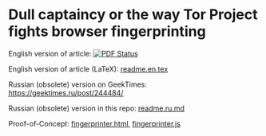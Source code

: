 Dull captaincy or the way Tor Project fights browser fingerprinting
====================================================================
English version of article: [![PDF Status](https://www.sharelatex.com/github/repos/KOLANICH/Article-2015-Dull-captaincy-or-the-way-Tor-Project-fights-browser-fingerprinting/builds/latest/badge.svg)](https://www.sharelatex.com/github/repos/KOLANICH/Article-2015-Dull-captaincy-or-the-way-Tor-Project-fights-browser-fingerprinting/builds/latest/output.pdf)

English version of article (LaTeX): [readme.en.tex](readme.en.tex)

Russian (obsolete) version on GeekTimes: https://geektimes.ru/post/244484/

Russian (obsolete) version in this repo: [readme.ru.md](readme.ru.md)

Proof-of-Concept: [fingerprinter.html](fingerprinter.html), [fingerprinter.js](fingerprinter.js)